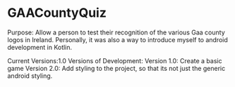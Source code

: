 # GAACountyQuiz
Purpose: Allow a person to test their recognition of the various Gaa county logos in Ireland. Personally, it was also a way to
introduce myself to android development in Kotlin.

Current Versions:1.0
Versions of Development:
Version 1.0:
Create a basic game
Version 2.0:
Add styling to the project, so that its not just the generic android styling.
